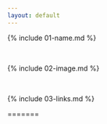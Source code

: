 ```yaml
---
layout: default
---
```


{% include 01-name.md %}
 
<br>

{% include 02-image.md %}

<br>

{% include 03-links.md %}

=======
 